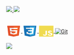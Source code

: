<div>
   <a href="https://github.com/jsales25">
   <img height="180em" src="https://github-readme-stats.vercel.app/api?username=jsales25&show_icons=true&theme=radical&include_all_commits=true&count_private=true"/>
   <img height="180em" src="https://github-readme-stats.vercel.app/api/top-langs/?username=jsales25&layout=compact&langs_count=6&theme=radical"/>
</div>

<br>

<div style="display: inline_block"><br>
  <img align="center" alt="HTML" height="30" width="40" src="https://raw.githubusercontent.com/devicons/devicon/master/icons/html5/html5-original.svg">
  <img align="center" alt="CSS" height="30" width="40" src="https://raw.githubusercontent.com/devicons/devicon/master/icons/css3/css3-original.svg">
  <img align="center" alt="Js" height="30" width="40" src="https://raw.githubusercontent.com/devicons/devicon/master/icons/javascript/javascript-plain.svg">       
  <img align="center" alt="Git" height="30" width="40" src="https://cdn.jsdelivr.net/gh/devicons/devicon@latest/icons/git/git-original.svg"/>       
</div>
 
<br>

<div>
  <a target="_blank" href="https://www.linkedin.com/in/julia-sales-developer" target="_blank"><img src="https://img.shields.io/badge/-LinkedIn-%230077B5?style=for-the-badge&logo=linkedin&logoColor=white"></a>
</div>
